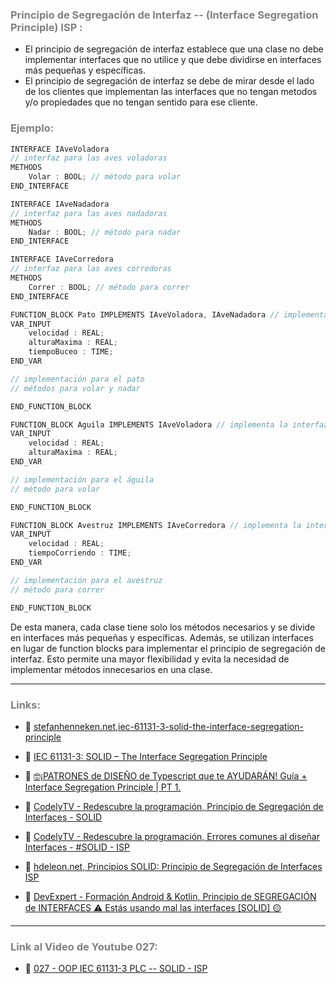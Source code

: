 ### <span style="color:grey"> Principio de Segregación de Interfaz -- (Interface Segregation Principle) ISP :</span>

- El principio de segregación de interfaz establece que una clase no debe implementar interfaces que no utilice y que debe dividirse en interfaces más pequeñas y específicas.
- El principio de segregación de interfaz se debe de mirar desde el lado de los clientes que implementan las interfaces que no tengan metodos y/o propiedades que no tengan sentido para ese cliente.

### <span style="color:grey">Ejemplo:</span>

```javascript
INTERFACE IAveVoladora
// interfaz para las aves voladoras
METHODS
    Volar : BOOL; // método para volar
END_INTERFACE

INTERFACE IAveNadadora
// interfaz para las aves nadadoras
METHODS
    Nadar : BOOL; // método para nadar
END_INTERFACE

INTERFACE IAveCorredora
// interfaz para las aves corredoras
METHODS
    Correr : BOOL; // método para correr
END_INTERFACE

FUNCTION_BLOCK Pato IMPLEMENTS IAveVoladora, IAveNadadora // implementa las interfaces IAveVoladora e IAveNadadora
VAR_INPUT
    velocidad : REAL;
    alturaMaxima : REAL;
    tiempoBuceo : TIME;
END_VAR

// implementación para el pato
// métodos para volar y nadar

END_FUNCTION_BLOCK

FUNCTION_BLOCK Aguila IMPLEMENTS IAveVoladora // implementa la interfaz IAveVoladora solamente
VAR_INPUT
    velocidad : REAL;
    alturaMaxima : REAL;
END_VAR

// implementación para el águila
// método para volar

END_FUNCTION_BLOCK

FUNCTION_BLOCK Avestruz IMPLEMENTS IAveCorredora // implementa la interfaz IAveCorredora solamente
VAR_INPUT
    velocidad : REAL;
    tiempoCorriendo : TIME;
END_VAR

// implementación para el avestruz
// método para correr

END_FUNCTION_BLOCK
```
De esta manera, cada clase tiene solo los métodos necesarios y se divide en interfaces más pequeñas y específicas. Además, se utilizan interfaces en lugar de function blocks para implementar el principio de segregación de interfaz. Esto permite una mayor flexibilidad y evita la necesidad de implementar métodos innecesarios en una clase.
***
### <span style="color:grey">Links:</span>
- 🔗 [stefanhenneken.net,iec-61131-3-solid-the-interface-segregation-principle](https://stefanhenneken.net/2023/02/25/iec-61131-3-solid-the-interface-segregation-principle/)

- 🔗 [IEC 61131-3: SOLID – The Interface Segregation Principle](https://stefanhenneken.net/2023/02/25/iec-61131-3-solid-the-interface-segregation-principle/#more-2505)

- 🔗 [🤓¡PATRONES de DISEÑO de Typescript que te AYUDARÁN! Guía + Interface Segregation Principle | PT 1.](https://www.youtube.com/watch?v=Ph7kXNmski8)

- 🔗 [CodelyTV - Redescubre la programación, Principio de Segregación de Interfaces - SOLID](https://www.youtube.com/watch?v=EzUIbMdxJTk)

- 🔗 [CodelyTV - Redescubre la programación, Errores comunes al diseñar Interfaces - #SOLID - ISP](https://www.youtube.com/watch?v=mDAQLkdNGHU)

- 🔗 [hdeleon.net, Principios SOLID: Principio de Segregación de Interfaces ISP](https://www.youtube.com/watch?v=4741GhnZmOk)

- 🔗 [DevExpert - Formación Android & Kotlin, Principio de SEGREGACIÓN de INTERFACES ⚠ Estás usando mal las interfaces [SOLID] 🟡](https://www.youtube.com/watch?v=BrPeEdtlDPE)
***
### <span style="color:grey">Link al Video de Youtube 027:</span>
- 🔗 [027 - OOP IEC 61131-3 PLC -- SOLID - ISP]()